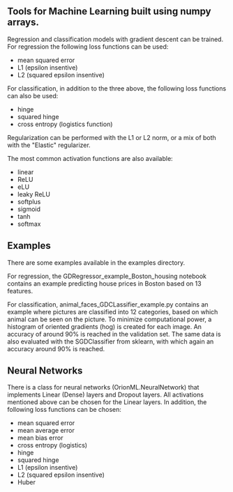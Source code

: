 ## Tools for Machine Learning built using numpy arrays.

Regression and classification models with gradient descent can be trained. 
For regression the following loss functions can be used:

  * mean squared error
  * L1 (epsilon insentive) 
  * L2 (squared epsilon insentive)

For classification, in addition to the three above, the following loss functions can also be used:

  * hinge
  * squared hinge
  * cross entropy (logistics function) 

Regularization can be performed with the L1 or L2 norm, or a mix of both with the "Elastic" regularizer. 

The most common activation functions are also available: 

  * linear
  * ReLU
  * eLU
  * leaky ReLU
  * softplus
  * sigmoid
  * tanh
  * softmax

## Examples

There are some examples available in the examples directory. 

For regression, the GDRegressor_example_Boston_housing notebook contains an example predicting house prices in Boston based on 13 features.

For classification, animal_faces_GDCLassifier_example.py contains an example where pictures are classified into 12 categories, based on which animal can be seen on the picture. To minimize computational power, a histogram of oriented gradients (hog) is created for each image. An accuracy of around 90% is reached in the validation set. The same data is also evaluated with the SGDClassifier from sklearn, with which again an accuracy around 90% is reached.

## Neural Networks

There is a class for neural networks (OrionML.NeuralNetwork) that implements Linear (Dense) layers and Dropout layers. All activations mentioned above can be chosen for the Linear layers. In addition, the following loss functions can be chosen:

 * mean squared error
 * mean average error
 * mean bias error
 * cross entropy (logistics)
 * hinge
 * squared hinge
 * L1 (epsilon insentive) 
 * L2 (squared epsilon insentive)
 * Huber
